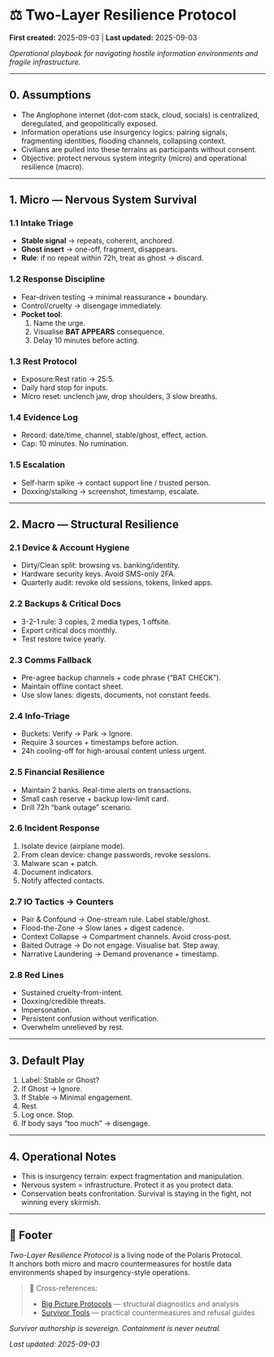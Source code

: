 # ⚖️ Two-Layer Resilience Protocol

**First created:** 2025-09-03 | **Last updated:** 2025-09-03

*Operational playbook for navigating hostile information environments and fragile infrastructure.*  

---

## 0. Assumptions  
- The Anglophone internet (dot-com stack, cloud, socials) is centralized, deregulated, and geopolitically exposed.  
- Information operations use insurgency logics: pairing signals, fragmenting identities, flooding channels, collapsing context.  
- Civilians are pulled into these terrains as participants without consent.  
- Objective: protect nervous system integrity (micro) and operational resilience (macro).  

---

## 1. Micro — Nervous System Survival  

### 1.1 Intake Triage  
- **Stable signal** → repeats, coherent, anchored.  
- **Ghost insert** → one-off, fragment, disappears.  
- **Rule**: if no repeat within 72h, treat as ghost → discard.  

### 1.2 Response Discipline  
- Fear-driven testing → minimal reassurance + boundary.  
- Control/cruelty → disengage immediately.  
- **Pocket tool**:  
  1. Name the urge.  
  2. Visualise **BAT APPEARS** consequence.  
  3. Delay 10 minutes before acting.  

### 1.3 Rest Protocol  
- Exposure:Rest ratio → 25:5.  
- Daily hard stop for inputs.  
- Micro reset: unclench jaw, drop shoulders, 3 slow breaths.  

### 1.4 Evidence Log  
- Record: date/time, channel, stable/ghost, effect, action.  
- Cap: 10 minutes. No rumination.  

### 1.5 Escalation  
- Self-harm spike → contact support line / trusted person.  
- Doxxing/stalking → screenshot, timestamp, escalate.  

---

## 2. Macro — Structural Resilience  

### 2.1 Device & Account Hygiene  
- Dirty/Clean split: browsing vs. banking/identity.  
- Hardware security keys. Avoid SMS-only 2FA.  
- Quarterly audit: revoke old sessions, tokens, linked apps.  

### 2.2 Backups & Critical Docs  
- 3-2-1 rule: 3 copies, 2 media types, 1 offsite.  
- Export critical docs monthly.  
- Test restore twice yearly.  

### 2.3 Comms Fallback  
- Pre-agree backup channels + code phrase (“BAT CHECK”).  
- Maintain offline contact sheet.  
- Use slow lanes: digests, documents, not constant feeds.  

### 2.4 Info-Triage  
- Buckets: Verify → Park → Ignore.  
- Require 3 sources + timestamps before action.  
- 24h cooling-off for high-arousal content unless urgent.  

### 2.5 Financial Resilience  
- Maintain 2 banks. Real-time alerts on transactions.  
- Small cash reserve + backup low-limit card.  
- Drill 72h “bank outage” scenario.  

### 2.6 Incident Response  
1. Isolate device (airplane mode).  
2. From clean device: change passwords, revoke sessions.  
3. Malware scan + patch.  
4. Document indicators.  
5. Notify affected contacts.  

### 2.7 IO Tactics → Counters  
- Pair & Confound → One-stream rule. Label stable/ghost.  
- Flood-the-Zone → Slow lanes + digest cadence.  
- Context Collapse → Compartment channels. Avoid cross-post.  
- Baited Outrage → Do not engage. Visualise bat. Step away.  
- Narrative Laundering → Demand provenance + timestamp.  

### 2.8 Red Lines  
- Sustained cruelty-from-intent.  
- Doxxing/credible threats.  
- Impersonation.  
- Persistent confusion without verification.  
- Overwhelm unrelieved by rest.  

---

## 3. Default Play  
1. Label: Stable or Ghost?  
2. If Ghost → Ignore.  
3. If Stable → Minimal engagement.  
4. Rest.  
5. Log once. Stop.  
6. If body says “too much” → disengage.  

---

## 4. Operational Notes  
- This is insurgency terrain: expect fragmentation and manipulation.  
- Nervous system = infrastructure. Protect it as you protect data.  
- Conservation beats confrontation. Survival is staying in the fight, not winning every skirmish.  

---

## 🏮 Footer  

*Two-Layer Resilience Protocol* is a living node of the Polaris Protocol.  
It anchors both micro and macro countermeasures for hostile data environments shaped by insurgency-style operations.  

> 📡 Cross-references:  
> - [Big Picture Protocols](../Big_Picture_Protocols/) — structural diagnostics and analysis  
> - [Survivor Tools](../Survivor_Tools/) — practical countermeasures and refusal guides  

*Survivor authorship is sovereign. Containment is never neutral.*  

_Last updated: 2025-09-03_  
